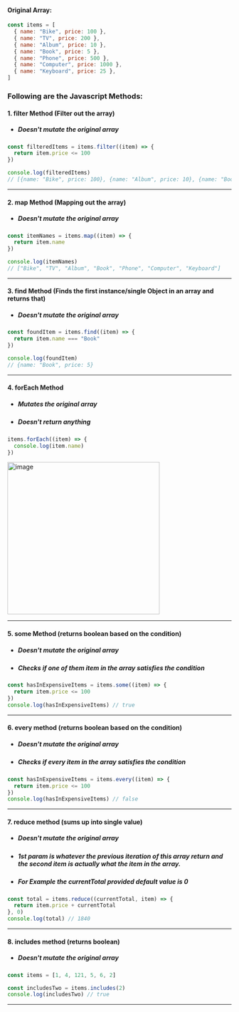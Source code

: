 #### Original Array:

```js
const items = [
  { name: "Bike", price: 100 },
  { name: "TV", price: 200 },
  { name: "Album", price: 10 },
  { name: "Book", price: 5 },
  { name: "Phone", price: 500 },
  { name: "Computer", price: 1000 },
  { name: "Keyboard", price: 25 },
]
```

### Following are the Javascript Methods:

#### 1. filter Method (Filter out the array)

- ##### Doesn't mutate the original array

```js
const filteredItems = items.filter((item) => {
  return item.price <= 100
})

console.log(filteredItems)
// [{name: "Bike", price: 100}, {name: "Album", price: 10}, {name: "Book", price: 5}, {name: "Keyboard", price: 25} ]
```

---

#### 2. map Method (Mapping out the array)

- ##### Doesn't mutate the original array

```js
const itemNames = items.map((item) => {
  return item.name
})

console.log(itemNames)
// ["Bike", "TV", "Album", "Book", "Phone", "Computer", "Keyboard"]
```

---

#### 3. find Method (Finds the first instance/single Object in an array and returns that)

- ##### Doesn't mutate the original array

```js
const foundItem = items.find((item) => {
  return item.name === "Book"
})

console.log(foundItem)
// {name: "Book", price: 5}
```

---

#### 4. forEach Method

- ##### Mutates the original array
- ##### Doesn't return anything

```js
items.forEach((item) => {
  console.log(item.name)
})
```

<img width="342" alt="image" src="https://user-images.githubusercontent.com/42731246/213860706-e4a7b4e8-bc2d-4e5c-9a21-207c7358b53d.png">

---

#### 5. some Method (returns boolean based on the condition)

- ##### Doesn't mutate the original array
- ##### Checks if one of them item in the array satisfies the condition

```js
const hasInExpensiveItems = items.some((item) => {
  return item.price <= 100
})
console.log(hasInExpensiveItems) // true
```

---

#### 6. every method (returns boolean based on the condition)

- ##### Doesn't mutate the original array
- ##### Checks if every item in the array satisfies the condition

```js
const hasInExpensiveItems = items.every((item) => {
  return item.price <= 100
})
console.log(hasInExpensiveItems) // false
```

---

#### 7. reduce method (sums up into single value)

- ##### Doesn't mutate the original array
- ##### 1st param is whatever the previous iteration of this array return and the second item is actually what the item in the array.

- ##### For Example the currentTotal provided default value is 0

```js
const total = items.reduce((currentTotal, item) => {
  return item.price + currentTotal
}, 0)
console.log(total) // 1840
```

---

#### 8. includes method (returns boolean)

- ##### Doesn't mutate the original array

```js
const items = [1, 4, 121, 5, 6, 2]
```

```js
const includesTwo = items.includes(2)
console.log(includesTwo) // true
```

---
